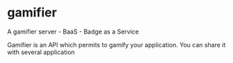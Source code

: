# gamifier
A gamifier server - BaaS - Badge as a Service

Gamifier is an API which permits to gamify your application.
You can share it with several application